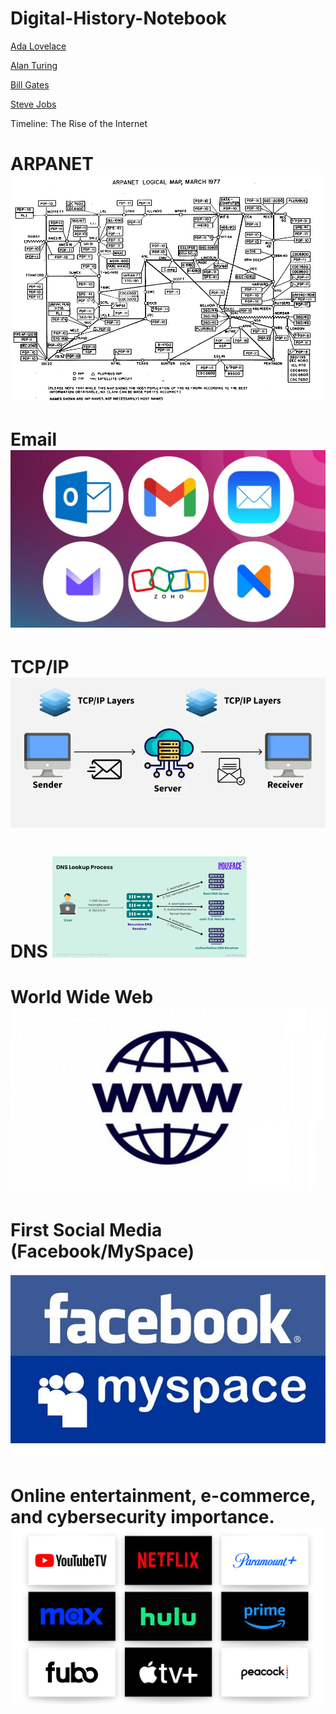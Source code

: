 # Digital-History-Notebook

[Ada Lovelace](ada-lovelace.md)

[Alan Turing](alan-turing.md)

[Bill Gates](bill-gates.md)

[Steve Jobs](steve-jobs.md)

Timeline: The Rise of the Internet
  # ARPANET ![image](ARPANET.png)
  # Email ![image](EMAIL.jpg)
  # TCP/IP ![image](TCP.webp)
  # DNS ![image](DNS.png)
  # World Wide Web ![image](WWW.jpg)
  # First Social Media (Facebook/MySpace) ![image](FBMS.jpg)
  # Online entertainment, e-commerce, and cybersecurity importance. ![image](STREAM.png)
